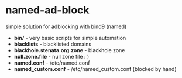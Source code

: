 # named-ad-block
simple solution for adblocking with bind9 (named)

- **bin/** - very basic scripts for simple automation
- **blacklists** - blacklisted domains
- **blackhole.stenata.org.zone** - blackhole zone 
- **null.zone.file** - null zone file : )
- **named.conf** - /etc/named.conf
- **named_custom.conf** - /etc/named_custom.conf (blocked by hand)
